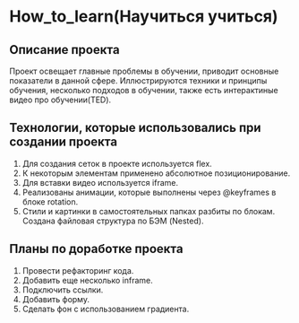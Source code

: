 How_to_learn(Научиться учиться)
================================

Описание проекта
------------------------
Проект освещает главные проблемы в обучении, приводит основные показатели в данной сфере.
Иллюстрируются техники и принципы обучения, несколько подходов в обучении, также есть интерактиные видео про обучении(TED).

Технологии, которые использовались при создании проекта
-------------------------------------------------------
1. Для создания сеток в проекте используется flex.
2. К некоторым элементам применено абсолютное позиционирование.
3. Для вставки видео используется iframe.
4. Реализованы анимации, которые выполнены через @keyframes в блоке rotation.
5. Стили и картинки в самостоятельных папках разбиты по блокам. Создана файловая структура по БЭМ (Nested).

Планы по доработке проекта
--------------------------
1. Провести рефакторинг кода.
2. Добавить еще несколько inframe.
3. Подключить ссылки.
4. Добавить форму.
5. Сделать фон с использованием градиента. 
